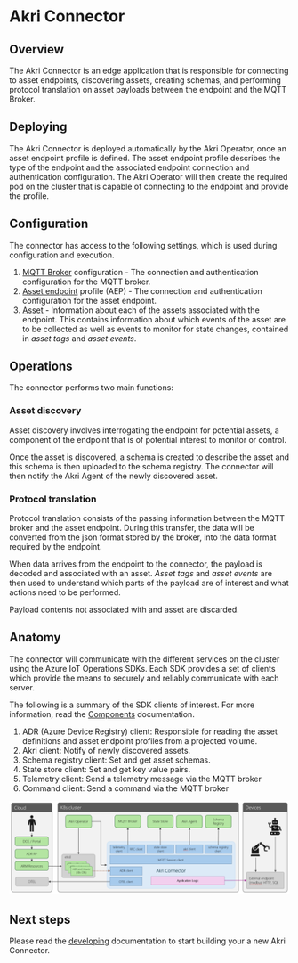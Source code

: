 # Akri Connector

## Overview

The Akri Connector is an edge application that is responsible for connecting to asset endpoints, discovering assets, creating schemas, and performing protocol translation on asset payloads between the endpoint and the MQTT Broker.

## Deploying

The Akri Connector is deployed automatically by the Akri Operator, once an asset endpoint profile is defined. The asset endpoint profile describes the type of the endpoint and the associated endpoint connection and authentication configuration. The Akri Operator will then create the required pod on the cluster that is capable of connecting to the endpoint and provide the profile.

## Configuration

The connector has access to the following settings, which is used during configuration and execution.

1. [MQTT Broker](https://learn.microsoft.com/azure/iot-operations/manage-mqtt-broker/overview-iot-mq) configuration - The connection and authentication configuration for the MQTT broker.
1. [Asset endpoint](https://learn.microsoft.com/azure/iot-operations/discover-manage-assets/concept-assets-asset-endpoints#asset-endpoints) profile (AEP) - The connection and authentication configuration for the asset endpoint.
1. [Asset](https://learn.microsoft.com/azure/iot-operations/discover-manage-assets/concept-assets-asset-endpoints#assets_) - Information about each of the assets associated with the endpoint. This contains information about which events of the asset are to be collected as well as events to monitor for state changes, contained in *asset tags* and *asset events*.

## Operations

The connector performs two main functions:

### Asset discovery

Asset discovery involves interrogating the endpoint for potential assets, a component of the endpoint that is of potential interest to monitor or control. 

Once the asset is discovered, a schema is created to describe the asset and this schema is then uploaded to the schema registry. The connector will then notify the Akri Agent of the newly discovered asset.

### Protocol translation

Protocol translation consists of the passing information between the MQTT broker and the asset endpoint. During this transfer, the data will be converted from the json format stored by the broker, into the data format required by the endpoint.

When data arrives from the endpoint to the connector, the payload is decoded and associated with an asset. *Asset tags* and *asset events* are then used to understand which parts of the payload are of interest and what actions need to be performed. 

Payload contents not associated with and asset are discarded.

## Anatomy

The connector will communicate with the different services on the cluster using the Azure IoT Operations SDKs. Each SDK provides a set of clients which provide the means to securely and reliably communicate with each server.

The following is a summary of the SDK clients of interest. For more information, read the [Components](../components.md) documentation.


1. ADR (Azure Device Registry) client: Responsible for reading the asset definitions and asset endpoint profiles from a projected volume. 
1. Akri client: Notify of newly discovered assets.
1. Schema registry client: Set and get asset schemas.
1. State store client: Set and get key value pairs.
1. Telemetry client: Send a telemetry message via the MQTT broker
1. Command client: Send a command via the MQTT broker

![Akri connector](images/akri-connector.png)

## Next steps

Please read the [developing](developing.md) documentation to start building your a new Akri Connector.
